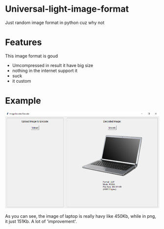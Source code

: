 # Universal-light-image-format
Just random image format in python cuz why not

# Features 
This image format is goud

* Umcompressed in result it have big size
* nothing in the internet support it
* suck
* it custom


# Example
![Exaple](exaple.PNG)

As you can see, the image of laptop is really havy like 450Kb, while in png, it just 151Kb. A lot of 'improvement'.
